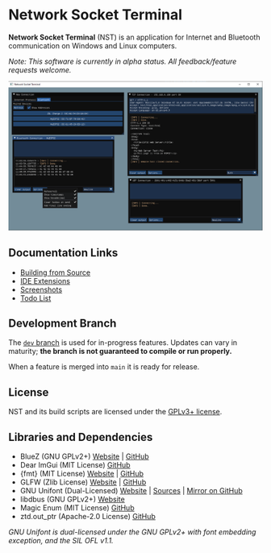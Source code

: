# Network Socket Terminal

**Network Socket Terminal** (NST) is an application for Internet and Bluetooth communication on Windows and Linux computers.

*Note: This software is currently in alpha status. All feedback/feature requests welcome.*

![Screenshot](docs/img/shot1.png)

## Documentation Links

- [Building from Source](docs/BUILDING.md)
- [IDE Extensions](docs/EXTENSIONS.md)
- [Screenshots](docs/SCREENSHOTS.md)
- [Todo List](docs/TODO.txt)

## Development Branch

The [`dev` branch](https://github.com/NSTerminal/terminal/tree/dev) is used for in-progress features. Updates can vary in maturity; **the branch is not guaranteed to compile or run properly.**

When a feature is merged into `main` it is ready for release.

## License

NST and its build scripts are licensed under the [GPLv3+ license](COPYING).

## Libraries and Dependencies

- BlueZ (GNU GPLv2+) [Website](http://www.bluez.org/) | [GitHub](https://www.github.com/bluez/bluez)
- Dear ImGui (MIT License) [GitHub](https://www.github.com/ocornut/imgui)
- {fmt} (MIT License) [Website](https://fmt.dev/) | [GitHub](https://www.github.com/fmtlib/fmt)
- GLFW (Zlib License) [Website](https://www.glfw.org/) | [GitHub](https://www.github.com/glfw/glfw)
- GNU Unifont (Dual-Licensed) [Website](https://www.unifoundry.com/unifont) | [Sources](https://www.unifoundry.com/unifont/unifont-utilities.html) | [Mirror on GitHub](https://www.github.com/NSTerminal/unifont)
- libdbus (GNU GPLv2+) [Website](https://www.freedesktop.org/wiki/Software/dbus)
- Magic Enum (MIT License) [GitHub](https://github.com/Neargye/magic_enum)
- ztd.out_ptr (Apache-2.0 License) [GitHub](https://github.com/soasis/out_ptr)

*GNU Unifont is dual-licensed under the GNU GPLv2+ with font embedding exception, and the SIL OFL v1.1.*
